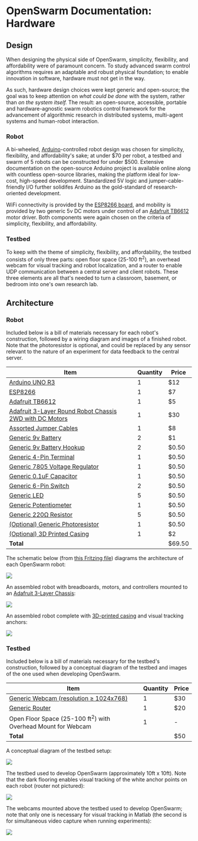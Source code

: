# OpenSwarm Documentation: Hardware

## Design

When designing the physical side of OpenSwarm, simplicity, flexibility, and affordability were of paramount concern. To study advanced swarm control algorithms requires an adaptable and robust physical foundation; to enable innovation in software, hardware must not get in the way.

As such, hardware design choices were kept generic and open-source; the goal was to keep attention on _what could be done_ with the system, rather than _on the system itself._ The result: an open-source, accessible, portable and hardware-agnostic swarm robotics control framework for the advancement of algorithmic research in distributed systems, multi-agent systems and human-robot interaction.

### Robot

A bi-wheeled, [Arduino](https://www.arduino.cc/)-controlled robot design was chosen for simplicity, flexibility, and affordability's sake; at under $70 per robot, a testbed and swarm of 5 robots can be constructed for under $500. Extensive documentation on the open-source Arduino project is available online along with countless open-source libraries, making the platform ideal for low-cost, high-speed development. Standardized 5V logic and jumper-cable-friendly I/O further solidifes Arduino as the gold-standard of research-oriented development.

WiFi connectivity is provided by the [ESP8266 board](https://en.wikipedia.org/wiki/ESP8266), and mobility is provided by two generic 5v DC motors under control of an [Adafruit TB6612](https://learn.adafruit.com/adafruit-tb6612-h-bridge-dc-stepper-motor-driver-breakout/overview) motor driver. Both components were again chosen on the criteria of simplicity, flexibility, and affordability.

### Testbed

To keep with the theme of simplicity, flexibility, and affordability, the testbed consists of only three parts: open floor space (25-100 ft<sup>2</sup>), an overhead webcam for visual tracking and robot localization, and a router to enable UDP communication between a central server and client robots. These three elements are all that's needed to turn a classroom, basement, or bedroom into one's own research lab.

## Architecture

### Robot

Included below is a bill of materials necessary for each robot's construction, followed by a wiring diagram and images of a finished robot. Note that the photoresistor is optional, and could be replaced by any sensor relevant to the nature of an experiment for data feedback to the central server.

| Item                                                                                                                                                                                                                                                                                                                                                                                                                                                                                      | Quantity | Price   |
| ----------------------------------------------------------------------------------------------------------------------------------------------------------------------------------------------------------------------------------------------------------------------------------------------------------------------------------------------------------------------------------------------------------------------------------------------------------------------------------------- | -------- | ------- |
| [Arduino UNO R3](https://www.amazon.com/ELEGOO-Board-ATmega328P-ATMEGA16U2-Compliant/dp/B01EWOE0UU/ref=sxin_2_ac_d_pm?ac_md=1-0-VW5kZXIgJDE1-ac_d_pm&keywords=arduino+uno+r3&pd_rd_i=B01EWOE0UU&pd_rd_r=22f3384e-c723-40f3-ba7a-1c770d5fab06&pd_rd_w=dulQq&pd_rd_wg=N1xL5&pf_rd_p=eeff02d5-070a-45ea-a79e-d591974b877e&pf_rd_r=W66G33WKC0CQ50PF7794&psc=1&qid=1568574691&s=gateway)                                                                                                       | 1        | \$12    |
| [ESP8266](https://www.amazon.com/KeeYees-Internet-Development-Wireless-Compatible/dp/B07PR9T5R5/ref=sr_1_3?keywords=esp8266&qid=1568574741&s=gateway&sr=8-3&th=1)                                                                                                                                                                                                                                                                                                                         | 1        | \$7     |
| [Adafruit TB6612](https://www.amazon.com/Adafruit-TB6612-Stepper-Driver-Breakout/dp/B00VY32VU4/ref=sr_1_1_sspa?crid=3FCNQ4I03GN8F&keywords=adafruit+tb6612&qid=1568575347&s=gateway&sprefix=adafruit+tb%2Caps%2C140&sr=8-1-spons&psc=1&smid=A19MRELPGC5OXX&spLa=ZW5jcnlwdGVkUXVhbGlmaWVyPUEzVDhXNVhYWVNOOTNKJmVuY3J5cHRlZElkPUEwOTgxNTg5TEE1M0NaMzBTMVEyJmVuY3J5cHRlZEFkSWQ9QTA4MTA1MjUxRVFGT0REMkdPNDVKJndpZGdldE5hbWU9c3BfYXRmJmFjdGlvbj1jbGlja1JlZGlyZWN0JmRvTm90TG9nQ2xpY2s9dHJ1ZQ==) | 1        | \$5     |
| [Adafruit 3-Layer Round Robot Chassis 2WD with DC Motors](https://www.adafruit.com/product/3244?gclid=CjwKCAjwwvfrBRBIEiwA2nFiPdCmxLozNnYqI7awL7QyuuEY0aN3Qwq4G5LhX_AHaWjidQCgVE5sHBoC9r8QAvD_BwE)                                                                                                                                                                                                                                                                                        | 1        | \$30    |
| [Assorted Jumper Cables](https://www.amazon.com/ELEGOO-Solderless-Flexible-Breadboard-Arduino/dp/B01EV47GI4/ref=sr_1_1_sspa?keywords=jumper+cables+arduino&qid=1568576114&s=gateway&sr=8-1-spons&psc=1&spLa=ZW5jcnlwdGVkUXVhbGlmaWVyPUEyQUswT1A0REpGN0pTJmVuY3J5cHRlZElkPUEwNTg1ODg4UjU0OEdWMTgxUTkwJmVuY3J5cHRlZEFkSWQ9QTA3MzM1OTczU0JLRVZaMjlVMFlQJndpZGdldE5hbWU9c3BfYXRmJmFjdGlvbj1jbGlja1JlZGlyZWN0JmRvTm90TG9nQ2xpY2s9dHJ1ZQ==)                                                     | 1        | \$8     |
| [Generic 9v Battery](https://www.amazon.com/AmazonBasics-Everyday-Alkaline-Batteries-8-Pack/dp/B00MH4QM1S/ref=sr_1_4?keywords=9v+battery&qid=1568576233&s=gateway&sr=8-4)                                                                                                                                                                                                                                                                                                                 | 2        | \$1     |
| [Generic 9v Battery Hookup](https://www.amazon.com/Battery-Connector-Leather-Housing-Connection/dp/B06X8YZJ64/ref=sr_1_3?keywords=9v+battery+connector&qid=1568576174&s=gateway&sr=8-3)                                                                                                                                                                                                                                                                                                   | 2        | \$0.50  |
| [Generic 4-Pin Terminal](https://www.amazon.com/Antrader-5-08mm-4P-Pluggable-Terminal-Connector/dp/B07B9R5BQH/ref=pd_sbs_328_3/146-3305723-6356429?_encoding=UTF8&pd_rd_i=B07B9R5BQH&pd_rd_r=709fe889-6ec7-4a17-b2ae-152edeeee3e8&pd_rd_w=inD3m&pd_rd_wg=mNwxq&pf_rd_p=d66372fe-68a6-48a3-90ec-41d7f64212be&pf_rd_r=BJ5F4ZKPWEHRZ3NMZVCV&psc=1&refRID=BJ5F4ZKPWEHRZ3NMZVCV)                                                                                                               | 1        | \$0.50  |
| [Generic 7805 Voltage Regulator](https://www.amazon.com/Voltage-Regulator-Linear-L7805CV-Positive/dp/B07H9M9SFM/ref=sr_1_9?crid=3KEOGBUW83ZVA&keywords=5v+voltage+regulator&qid=1568576610&s=electronics&sprefix=5v+voltage%2Celectronics%2C140&sr=1-9)                                                                                                                                                                                                                                   | 1        | \$0.50  |
| [Generic 0.1uF Capacitor](https://www.amazon.com/Projects-B-0002-C11-Ceramic-Capacitor-0-1uF/dp/B00E6PNOXU/ref=sr_1_2_sspa?crid=1W1UFEZHPTHE2&keywords=0.1+uf+capacitor&qid=1568576699&s=industrial&sprefix=0.1+uf%2Celectronics%2C142&sr=1-2-spons&psc=1&spLa=ZW5jcnlwdGVkUXVhbGlmaWVyPUFQSThBUjlESUFPNVUmZW5jcnlwdGVkSWQ9QTAzOTA1MjMzSkNIU0NQMVFKVEk3JmVuY3J5cHRlZEFkSWQ9QTAwNzc3OTMzTldDOTRBMzUyVDNPJndpZGdldE5hbWU9c3BfYXRmJmFjdGlvbj1jbGlja1JlZGlyZWN0JmRvTm90TG9nQ2xpY2s9dHJ1ZQ==)  | 1        | \$0.50  |
| [Generic 6-Pin Switch](https://www.amazon.com/Position-Vertical-Switch-Electronics-Project/dp/B07F7PNDGM/ref=sr_1_10?keywords=breadboard+switch&qid=1568575553&s=gateway&sr=8-10)                                                                                                                                                                                                                                                                                                         | 2        | \$0.50  |
| [Generic LED](https://www.amazon.com/Lights-Emitting-Assortment-Arduino-300-Pack/dp/B00UWBJM0Q/ref=sr_1_5?keywords=circuit+led&qid=1568575708&s=gateway&sr=8-5)                                                                                                                                                                                                                                                                                                                           | 5        | \$0.50  |
| [Generic Potentiometer](https://www.amazon.com/Trimpot-Variable-Resistor-Potentiometer-Assortment/dp/B071WW6VN8/ref=sr_1_1_sspa?crid=1NV1IES4CDEA9&keywords=potentiometer&qid=1568575769&s=gateway&sprefix=potentiometer%2Caps%2C140&sr=8-1-spons&psc=1&spLa=ZW5jcnlwdGVkUXVhbGlmaWVyPUEzRDE5OEVHOTJKTUg3JmVuY3J5cHRlZElkPUExMDM3NzAwMTNZRUJIU09RQlEzNiZlbmNyeXB0ZWRBZElkPUEwMzg5MTQ2UEtNVDcwTEdWSFVSJndpZGdldE5hbWU9c3BfYXRmJmFjdGlvbj1jbGlja1JlZGlyZWN0JmRvTm90TG9nQ2xpY2s9dHJ1ZQ==)    | 1        | \$0.50  |
| [Generic 220Ω Resistor](https://www.amazon.com/AUSTOR-Resistors-Assortment-Resistor-Experiments/dp/B07BKRS4QZ/ref=sr_1_3?keywords=resistors&qid=1568575864&s=gateway&sr=8-3)                                                                                                                                                                                                                                                                                                              | 5        | \$0.50  |
| [(Optional) Generic Photoresistor](https://www.amazon.com/MCIGICM-Photoresistor-Sensitive-Resistor-Dependent/dp/B07PF3CWW9/ref=sr_1_7?keywords=photoresistor&qid=1568575900&s=gateway&sr=8-7)                                                                                                                                                                                                                                                                                             | 1        | \$0.50  |
| [(Optional) 3D Printed Casing]()                                                                                                                                                                                                                                                                                                                                                                                                                                                          | 1        | \$2     |
| **Total**                                                                                                                                                                                                                                                                                                                                                                                                                                                                                 |          | \$69.50 |

The schematic below (from [this Fritzing file](../Hardware/Fritzing/RobotSchematic.fzz)) diagrams the architecture of each OpenSwarm robot:

![](Images/RobotSchematic.png)

An assembled robot with breadboards, motors, and controllers mounted to an [Adafruit 3-Layer Chassis](https://www.adafruit.com/product/3244?gclid=CjwKCAjwwvfrBRBIEiwA2nFiPdCmxLozNnYqI7awL7QyuuEY0aN3Qwq4G5LhX_AHaWjidQCgVE5sHBoC9r8QAvD_BwE):

![](Images/ISO-Robot-Uncovered.JPG)

An assembled robot complete with [3D-printed casing](../Hardware/3DModels/RobotCover.stl) and visual tracking anchors:

![](Images/ISO-Robot-Covered.JPG)

### Testbed

Included below is a bill of materials necessary for the testbed's construction, followed by a conceptual diagram of the testbed and images of the one used when developing OpenSwarm.

| Item                                                                                                                                                                                                                                                                                                                                                                                                    | Quantity | Price |
| ------------------------------------------------------------------------------------------------------------------------------------------------------------------------------------------------------------------------------------------------------------------------------------------------------------------------------------------------------------------------------------------------------- | -------- | ----- |
| [Generic Webcam (resolution ≥ 1024x768)](https://www.amazon.com/LARMTEK-Webcam-Computer-Conference-Calling/dp/B07P84DN2K/ref=sxin_2_ac_d_pm?ac_md=2-0-VW5kZXIgJDUw-ac_d_pm&keywords=webcam+1080p&pd_rd_i=B07P84DN2K&pd_rd_r=7355076c-f61d-4db2-a713-7bf372be113c&pd_rd_w=3ffow&pd_rd_wg=xa1kL&pf_rd_p=eeff02d5-070a-45ea-a79e-d591974b877e&pf_rd_r=BVP14A6HNQECBXCC8MRB&psc=1&qid=1568577545&s=gateway) | 1        | \$30  |
| [Generic Router](https://www.amazon.com/TP-Link-N450-Wi-Fi-Router-TL-WR940N/dp/B001FWYGJS/ref=sr_1_5?keywords=router&qid=1568577613&s=gateway&sr=8-5&th=1)                                                                                                                                                                                                                                              | 1        | \$20  |
| Open Floor Space (25-100 ft<sup>2</sup>) with Overhead Mount for Webcam                                                                                                                                                                                                                                                                                                                                 | 1        | -     |
| **Total**                                                                                                                                                                                                                                                                                                                                                                                               |          | \$50  |

A conceptual diagram of the testbed setup:

![](Images/TestbedSchematic.png)

The testbed used to develop OpenSwarm (approximately 10ft x 10ft). Note that the dark flooring enables visual tracking of the white anchor points on each robot (router not pictured):

![](Images/TestbedGround.JPG)

The webcams mounted above the testbed used to develop OpenSwarm; note that only one is necessary for visual tracking in Matlab (the second is for simultaneous video capture when running experiments):

![](Images/TestbedWebcam.JPG)
